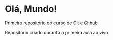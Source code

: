 # Olá, Mundo!
 Primeiro repositório do curso de Git e Github

 Repositório criado duranta a primeira aula ao vivo